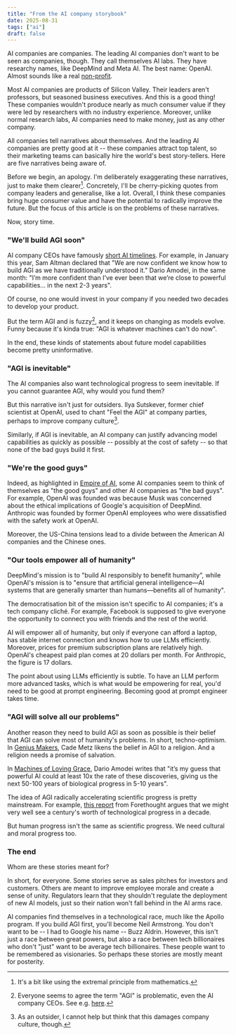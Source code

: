 ```yaml
---
title: "From the AI company storybook"
date: 2025-08-31
tags: ["ai"]
draft: false
---
```


AI companies are companies. The leading AI companies don't want to be seen as companies, though. They call themselves AI labs. They have researchy names, like DeepMind and Meta AI. The best name: OpenAI. Almost sounds like a real [non-profit](https://openai.com/index/introducing-openai/).

Most AI companies are products of Silicon Valley. Their leaders aren't professors, but seasoned business executives. And this is a good thing! These companies wouldn't produce nearly as much consumer value if they were led by researchers with no industry experience. Moreover, unlike normal research labs, AI companies need to make money, just as any other company.

All companies tell narratives about themselves. And the leading AI companies are pretty good at it -- these companies attract top talent, so their marketing teams can basically hire the world's best story-tellers. Here are five narratives being aware of.

Before we begin, an apology. I'm deliberately exaggerating these narratives, just to make them clearer[^extremal]. Concretely, I'll be cherry-picking quotes from company leaders and generalise, like a lot. Overall, I think these companies bring huge consumer value and have the potential to radically improve the future. But the focus of this article is on the problems of these narratives.

Now, story time.

### "We'll build AGI soon"
AI company CEOs have famously [short AI timelines](https://80000hours.org/agi/guide/when-will-agi-arrive/). For example, in January this year, Sam Altman declared that "We are now confident we know how to build AGI as we have traditionally understood it." Dario Amodei, in the same month: "I’m more confident than I’ve ever been that we’re close to powerful capabilities… in the next 2-3 years".

Of course, no one would invest in your company if you needed two decades to develop your product.

But the term AGI and is fuzzy[^sam-dario], and it keeps on changing as models evolve. Funny because it's kinda true: "AGI is whatever machines can't do now".

In the end, these kinds of statements about future model capabilities become pretty uninformative.

### "AGI is inevitable"
The AI companies also want technological progress to seem inevitable. If you cannot guarantee AGI, why would you fund them?

But this narrative isn't just for outsiders. Ilya Sutskever, former chief scientist at OpenAI, used to chant "Feel the AGI" at company parties, perhaps to improve company culture[^cringe].

Similarly, if AGI is inevitable, an AI company can justify advancing model capabilities as quickly as possible -- possibly at the cost of safety -- so that none of the bad guys build it first.

### "We're the good guys"
Indeed, as highlighted in [Empire of AI](https://en.wikipedia.org/wiki/Empire_of_AI), some AI companies seem to think of themselves as "the good guys" and other AI companies as "the bad guys". For example, OpenAI was founded was because Musk was concerned about the ethical implications of Google's acquisition of DeepMind. Anthropic was founded by former OpenAI employees who were dissatisfied with the safety work at OpenAI.

Moreover, the US-China tensions lead to a divide between the American AI companies and the Chinese ones.

### "Our tools empower all of humanity"
DeepMind's mission is to "build AI responsibly to benefit humanity", while OpenAI's mission is to "ensure that artificial general intelligence—AI systems that are generally smarter than humans—benefits all of humanity".

The democratisation bit of the mission isn't specific to AI companies; it's a tech company cliché. For example, Facebook is supposed to give everyone the opportunity to connect you with friends and the rest of the world.

AI will empower all of humanity, but only if everyone can afford a laptop, has stable internet connection and knows how to use LLMs efficiently. Moreover, prices for premium subscription plans are relatively high. OpenAI's cheapest paid plan comes at 20 dollars per month. For Anthropic, the figure is 17 dollars.

The point about using LLMs efficiently is subtle. To have an LLM perform more advanced tasks, which is what would be empowering for real, you'd need to be good at prompt engineering. Becoming good at prompt engineer takes time.

### "AGI will solve all our problems"
Another reason they need to build AGI as soon as possible is their belief that AGI can solve most of humanity's problems. In short, techno-optimism. In [Genius Makers](https://www.penguin.co.uk/books/437020/genius-makers-by-metz-cade/9781847942159), Cade Metz likens the belief in AGI to a religion. And a religion needs a promise of salvation.

In [Machines of Loving Grace](https://www.darioamodei.com/essay/machines-of-loving-grace), Dario Amodei writes that "it’s my guess that powerful AI could at least 10x the rate of these discoveries, giving us the next 50-100 years of biological progress in 5-10 years".

The idea of AGI radically accelerating scientific progress is pretty mainstream. For example, [this report](https://www.forethought.org/research/preparing-for-the-intelligence-explosion#the-accelerated-decade) from Forethought argues that we might very well see a century's worth of technological progress in a decade.

But human progress isn't the same as scientific progress. We need cultural and moral progress too.

### The end
Whom are these stories meant for?

In short, for everyone. Some stories serve as sales pitches for investors and customers. Others are meant to improve employee morale and create a sense of unity. Regulators learn that they shouldn't regulate the deployment of new AI models, just so their nation won't fall behind in the AI arms race.

AI companies find themselves in a technological race, much like the Apollo program. If you build AGI first, you'll become Neil Armstrong. You don't want to be -- I had to Google his name -- Buzz Aldrin. However, this isn't just a race between great powers, but also a race between tech billionaires who don't "just" want to be average tech billionaires. These people want to be remembered as visionaries. So perhaps these stories are mostly meant for posterity.

[^extremal]: It's a bit like using the extremal principle from mathematics.
[^sam-dario]: Everyone seems to agree the term "AGI" is problematic, even the AI company CEOs. See e.g. [here](https://www.darioamodei.com/essay/machines-of-loving-grace#basic-assumptions-and-framework).
[^cringe]: As an outsider, I cannot help but think that this damages company culture, though.

